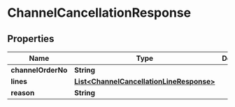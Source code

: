 
# ChannelCancellationResponse

## Properties
Name | Type | Description | Notes
------------ | ------------- | ------------- | -------------
**channelOrderNo** | **String** |  | 
**lines** | [**List&lt;ChannelCancellationLineResponse&gt;**](ChannelCancellationLineResponse.md) |  | 
**reason** | **String** |  |  [optional]




